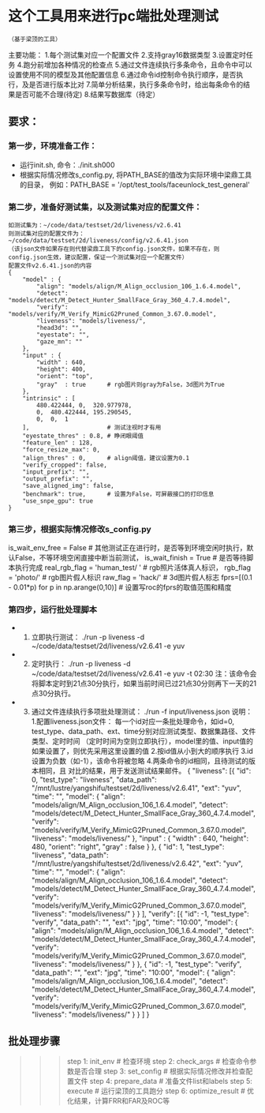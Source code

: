 # 这个工具用来进行pc端批处理测试
    （基于梁顶的工具）
主要功能：
    1.每个测试集对应一个配置文件
    2.支持gray16数据类型
    3.设置定时任务
    4.跑分前增加各种情况的检查点
    5.通过文件连续执行多条命令，且命令中可以设置使用不同的模型及其他配置信息
    6.通过命令id控制命令执行顺序，是否执行，及是否进行版本比对
    7.简单分析结果，执行多条命令时，给出每条命令的结果是否可能不合理(待定)
    8.结果写数据库（待定）

## 要求：
### 第一步，环境准备工作：
- 运行init.sh, 命令：./init.sh000
- 根据实际情况修改s_config.py, 将PATH_BASE的值改为实际环境中梁鼎工具的目录， 例如：PATH_BASE = '/opt/test_tools/faceunlock_test_general'

### 第二步，准备好测试集，以及测试集对应的配置文件：
    如测试集为：~/code/data/testset/2d/liveness/v2.6.41
    则测试集对应的配置文件为：~/code/data/testset/2d/liveness/config/v2.6.41.json
    （该json文件如果存在则代替梁鼎工具下的config.json文件，如果不存在，则config.json生效，建议配置，保证一个测试集对应一个配置文件）
    配置文件v2.6.41.json的内容
    {
        "model" : {
            "align": "models/align/M_Align_occlusion_106_1.6.4.model",
            "detect": "models/detect/M_Detect_Hunter_SmallFace_Gray_360_4.7.4.model",
            "verify": "models/verify/M_Verify_MimicG2Pruned_Common_3.67.0.model",
            "liveness": "models/liveness/",
            "head3d": "",
            "eyestate": "",
            "gaze_mn": ""
        },
        "input" : {
            "width" : 640,
            "height": 400,
            "orient": "top",
            "gray"  : true      # rgb图片则gray为False，3d图片为True
        },
        "intrinsic" : [
            480.422444, 0,  320.977978,
            0,  480.422444, 195.290545,
            0,  0,  1
        ],                      # 测试注视时才有用
        "eyestate_thres" : 0.8, # 睁闭眼阈值
        "feature_len" : 128,
        "force_resize_max": 0,
        "align_thres" : 0,      # align阈值，建议设置为0.1
        "verify_cropped": false,
        "input_prefix": "",
        "output_prefix": "",
        "save_aligned_img": false,
        "benchmark": true,      # 设置为False，可屏蔽接口的打印信息
        "use_snpe_gpu": true
    }

### 第三步，根据实际情况修改s_config.py
is_wait_env_free = False        # 其他测试正在进行时，是否等到环境空闲时执行，默认False，不等环境空闲直接中断当前测试，
is_wait_finish = True       # 是否等待脚本执行完成
real_rgb_flag = 'human_test/ '   # rgb照片活体真人标识，
rgb_flag = 'photo/'   # rgb图片假人标识
raw_flag = 'hack/'  # 3d图片假人标志
fprs=[(0.1 - 0.01*p) for p in np.arange(0,10)]      # 设置写roc的fprs的取值范围和精度


### 第四步，运行批处理脚本
- 1. 立即执行测试：
    ./run -p liveness -d ~/code/data/testset/2d/liveness/v2.6.41 -e yuv
- 2. 定时执行：
    ./run -p liveness -d ~/code/data/testset/2d/liveness/v2.6.41 -e yuv -t 02:30
    注：该命令会将脚本定时到21点30分执行，如果当前时间已过21点30分则再下一天的21点30分执行。
- 3. 通过文件连续执行多项批处理测试：
    ./run -f input/liveness.json
    说明：
    1.配置liveness.json文件：
    每一个id对应一条批处理命令，如id=0, test_type、data_path、ext、time分别对应测试类型、数据集路径、文件类型、定时时间
    （定时时间为空则立即执行），model里的值、input值的如果设置了，则优先采用这里设置的值
    2.按id值从小到大的顺序执行
    3.id设置为负数（如-1），该命令将被忽略
    4.两条命令的id相同，且待测试的版本相同，且
    对比的结果，用于发送测试结果邮件。
    {
	"liveness":
	[{
			"id": 0,
			"test_type": "liveness",
			"data_path": "/mnt/lustre/yangshifu/testset/2d/liveness/v2.6.41",
			"ext": "yuv",
			"time": "",
			"model": {
				"align": "models/align/M_Align_occlusion_106_1.6.4.model",
				"detect": "models/detect/M_Detect_Hunter_SmallFace_Gray_360_4.7.4.model",
				"verify": "models/verify/M_Verify_MimicG2Pruned_Common_3.67.0.model",
				"liveness": "models/liveness/"
			},
			"input" : {
				"width" : 640,
				"height": 480,
				"orient": "right",
				"gray"  : false
			}
		}, {
			"id": 1,
			"test_type": "liveness",
			"data_path": "/mnt/lustre/yangshifu/testset/2d/liveness/v2.6.42",
			"ext": "yuv",
			"time": "",
			"model": {
				"align": "models/align/M_Align_occlusion_106_1.6.4.model",
				"detect": "models/detect/M_Detect_Hunter_SmallFace_Gray_360_4.7.4.model",
				"verify": "models/verify/M_Verify_MimicG2Pruned_Common_3.67.0.model",
				"liveness": "models/liveness/"
			}
		}
	],
	"verify":
	[{
			"id": -1,
			"test_type": "verify",
			"data_path": "",
			"ext": "jpg",
			"time": "10:00",
			"model": {
				"align": "models/align/M_Align_occlusion_106_1.6.4.model",
				"detect": "models/detect/M_Detect_Hunter_SmallFace_Gray_360_4.7.4.model",
				"verify": "models/verify/M_Verify_MimicG2Pruned_Common_3.67.0.model",
				"liveness": "models/liveness/"
			}
		}, {
			"id": -1,
			"test_type": "verify",
			"data_path": "",
			"ext": "jpg",
			"time": "10:00",
			"model": {
				"align": "models/align/M_Align_occlusion_106_1.6.4.model",
				"detect": "models/detect/M_Detect_Hunter_SmallFace_Gray_360_4.7.4.model",
				"verify": "models/verify/M_Verify_MimicG2Pruned_Common_3.67.0.model",
				"liveness": "models/liveness/"
			}
		}
	]
}

## 批处理步骤
>>> step 1: init_env  # 检查环境
>>> step 2: check_args  # 检查命令参数是否合理
>>> step 3: set_config  # 根据实际情况修改并检查配置文件
>>> step 4: prepare_data    # 准备文件list和labels
>>> step 5: execute     # 运行梁顶的工具跑分
>>> step 6: optimize_result # 优化结果，计算FRR和FAR及ROC等

